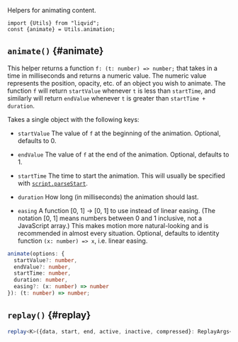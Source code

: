 
Helpers for animating content.

```tsx
import {Utils} from "liqvid";
const {animate} = Utils.animation;
```

## `animate()` {#animate}

This helper returns a function `f: (t: number) => number;` that takes in a time in milliseconds and returns a numeric value. The numeric value represents the position, opacity, etc. of an object you wish to animate. The function `f` will return `startValue` whenever `t` is less than `startTime`, and similarly will return `endValue` whenever `t` is greater than `startTime + duration`.

Takes a single object with the following keys:

* `startValue` The value of `f` at the beginning of the animation. Optional, defaults to 0.

* `endValue` The value of `f` at the end of the animation. Optional, defaults to 1.

* `startTime` The time to start the animation. This will usually be specified with [`script.parseStart`](/docs/reference/Script#parseStart).

* `duration` How long (in milliseconds) the animation should last.

* `easing` A function [0, 1] &rarr; [0, 1] to use instead of linear easing. (The notation [0, 1] means numbers between 0 and 1 inclusive, not a JavaScript array.) This makes motion more natural-looking and is recommended in almost every situation. Optional, defaults to identity function `(x: number) => x`, i.e. linear easing.

```typescript
animate(options: {
  startValue?: number,
  endValue?: number,
  startTime: number,
  duration: number,
  easing?: (x: number) => number
}): (t: number) => number;
```
<!-- 
### Example

Here is code for a duck that spins in an elliptical motion. The animation will start at the marker named `"duck"`, lasting 1 second with sinusoidal ease-in. This example uses the [bezier-easing](https://www.npmjs.com/package/bezier-easing) package. You can get parameters for Bezier curves from https://easings.net or https://cubic-bezier.com.

```tsx liqvid
import {Player, Script, Utils, usePlayer, useTimeUpdate} from "liqvid";
const {animate} = Utils.animation;

//import * as BezierEasing from "bezier-easing";
//const easeInSine = [0.47, 0, 0.745, 0.715] as const;

const script = new Script([
  ["intro/", "1:00"],
  ["duck", "1:00"]
]);

function AnimatedDuck() {
  // reference to the element to animate
  const duck = React.useRef<HTMLImageElement>();

  // create the animation function
  const {script} = usePlayer();
  const rotate = React.useMemo(() => animate({
    endValue: 2 * Math.PI,
    startTime: 0,
    duration: 1000,
    //easing: BezierEasing(...easeInSine)
  }), []);

  // schedule animation
  useTimeUpdate(t => {
    const p = rotate(t);
    duck.current.style.left = `${35 + 15 * Math.cos(p)}%`;
    duck.current.style.top = `${15 - 12.5 * Math.sin(p)}%`;
  }, []);

  const style = {
    position: "absolute"
  };

  return (
    <h1 ref={duck} src={"/img/duck.svg"} style={style}>duck</h1>
  );
}

ReactDOM.render(
  <Player script={script}>
    <AnimatedDuck/>
  </Player>,
  document.querySelector("main")
);
``` -->

## `replay()` {#replay}

```typescript
replay<K>({data, start, end, active, inactive, compressed}: ReplayArgs<K>): (t: number) => void;
```
